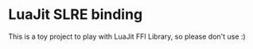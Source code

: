 LuaJit SLRE binding
===================

This is a toy project to play with LuaJit FFI Library, so please don't use :)

